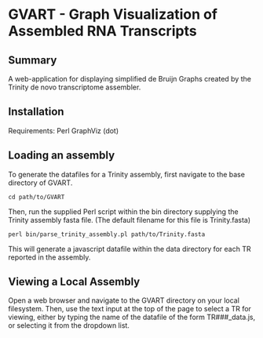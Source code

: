 # GVART - Graph Visualization of Assembled RNA Transcripts

## Summary
A web-application for displaying simplified de Bruijn Graphs created by the Trinity de novo transcriptome assembler. 

## Installation
Requirements:
Perl
GraphViz (dot)

## Loading an assembly
To generate the datafiles for a Trinity assembly, first navigate to the base directory of GVART. 
```
cd path/to/GVART
```

Then, run the supplied Perl script within the bin directory supplying the Trinity assembly fasta file. (The default filename for this file is Trinity.fasta)

```
perl bin/parse_trinity_assembly.pl path/to/Trinity.fasta
```

This will generate a javascript datafile within the data directory for each TR reported in the assembly.

## Viewing a Local Assembly
Open a web browser and navigate to the GVART directory on your local filesystem. Then, use the text input at the top of the page to select a TR for viewing, either by typing the name of the datafile of the form TR###_data.js, or selecting it from the dropdown list.



